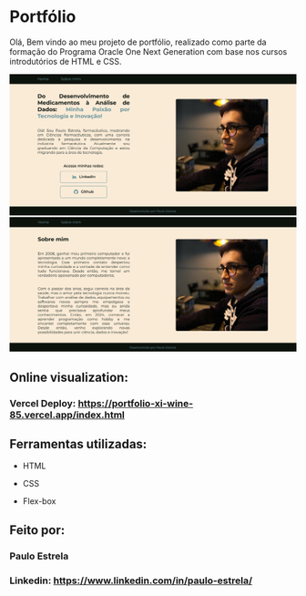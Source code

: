 # Portfólio 

Olá, Bem vindo ao meu projeto de portfólio, realizado como parte da formação do Programa Oracle One Next Generation com base nos cursos introdutórios de HTML e CSS.

![image](https://github.com/Widgz/portfolio/blob/main/Home.png)
![image](https://github.com/Widgz/portfolio/blob/main/About.png)

## Online visualization:
### Vercel Deploy: https://portfolio-xi-wine-85.vercel.app/index.html

## Ferramentas utilizadas:

* HTML

* CSS

* Flex-box

## Feito por:

### Paulo Estrela

### Linkedin: https://www.linkedin.com/in/paulo-estrela/

```
